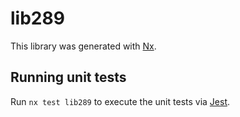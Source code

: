 # lib289

This library was generated with [Nx](https://nx.dev).


## Running unit tests

Run `nx test lib289` to execute the unit tests via [Jest](https://jestjs.io).


